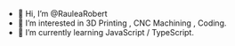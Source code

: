 - 👋 Hi, I’m @RauleaRobert
- 👀 I’m interested in 3D Printing , CNC Machining , Coding.
- 🌱 I’m currently learning JavaScript / TypeScript.

<!---
RauleaRobert/RauleaRobert is a ✨ special ✨ repository because its `README.md` (this file) appears on your GitHub profile.
You can click the Preview link to take a look at your changes.
--->
